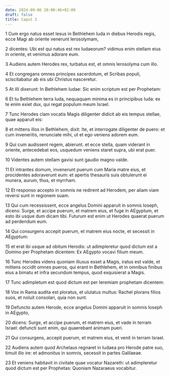 ```yaml
---
date: 2024-09-06 20:00:46+02:00
draft: false
title: Caput 2
---
```





1 Cum ergo natus esset Iesus in Bethlehem Iuda in diebus Herodis regis, ecce Magi ab oriente venerunt Ierosolymam,

2 dicentes: Ubi est qui natus est rex Iudaeorum? vidimus enim stellam eius in oriente, et venimus adorare eum.

3 Audiens autem Herodes rex, turbatus est, et omnis Ierosolyma cum illo.

4 Et congregans omnes principes sacerdotum, et Scribas populi, sciscitabatur ab eis ubi Christus nasceretur.

5 At illi dixerunt: In Bethlehem Iudae: Sic enim scriptum est per Prophetam:

6 Et tu Bethlehem terra Iuda, nequaquam minima es in principibus Iuda: ex te enim exiet dux, qui regat populum meum Israel.

7 Tunc Herodes clam vocatis Magis diligenter didicit ab eis tempus stellae, quae apparuit eis:

8 et mittens illos in Bethlehem, dixit: Ite, et interrogate diligenter de puero: et cum inveneritis, renunciate mihi, ut et ego veniens adorem eum.

9 Qui cum audissent regem, abierunt. et ecce stella, quam viderant in oriente, antecedebat eos, usquedum veniens staret supra, ubi erat puer.

10 Videntes autem stellam gavisi sunt gaudio magno valde.

11 Et intrantes domum, invenerunt puerum cum Maria matre eius, et procidentes adoraverunt eum: et apertis thesauris suis obtulerunt ei munera, aurum, thus, et myrrham.

12 Et responso accepto in somnis ne redirent ad Herodem, per aliam viam reversi sunt in regionem suam.

13 Qui cum recessissent, ecce angelus Domini apparuit in somnis Ioseph, dicens: Surge, et accipe puerum, et matrem eius, et fuge in AEgyptum, et esto ibi usque dum dicam tibi. Futurum est enim ut Herodes quaerat puerum ad perdendum eum.

14 Qui consurgens accepit puerum, et matrem eius nocte, et secessit in AEgyptum:

15 et erat ibi usque ad obitum Herodis: ut adimpleretur quod dictum est a Domino per Prophetam dicentem: Ex AEgypto vocavi filium meum.

16 Tunc Herodes videns quoniam illusus esset a Magis, iratus est valde, et mittens occidit omnes pueros, qui erant in Bethlehem, et in omnibus finibus eius a bimatu et infra secundum tempus, quod exquisierat a Magis.

17 Tunc adimpletum est quod dictum est per Ieremiam prophetam dicentem:

18 Vox in Rama audita est ploratus, et ululatus multus: Rachel plorans filios suos, et noluit consolari, quia non sunt.

19 Defuncto autem Herode, ecce angelus Domini apparuit in somnis Ioseph in AEgypto,

20 dicens: Surge, et accipe puerum, et matrem eius, et vade in terram Israel: defuncti sunt enim, qui quaerebant animam pueri.

21 Qui consurgens, accepit puerum, et matrem eius, et venit in terram Israel.

22 Audiens autem quod Archelaus regnaret in Iudaea pro Herode patre suo, timuit illo ire: et admonitus in somnis, secessit in partes Galilaeae.

23 Et veniens habitavit in civitate quae vocatur Nazareth: ut adimpleretur quod dictum est per Prophetas: Quoniam Nazaraeus vocabitur.

